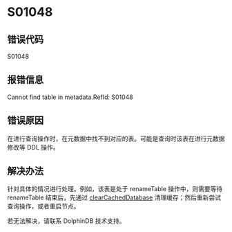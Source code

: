 # S01048

## 错误代码

S01048

## 报错信息

Cannot find table <xxx> in metadata.RefId: S01048

## 错误原因

在进行查询操作时，在元数据中找不到对应的表。可能是查询时该表在进行元数据修改等 DDL 操作。

## 解决办法

针对具体的情况进行处理。例如，该表是处于 renameTable 操作中，则需要等待 renameTable 结束后，先通过 [clearCachedDatabase](../funcs/c/clearCachedDatabase.html)
清理缓存；然后重新尝试查询操作，或者重启节点。

若无法解决，请联系 DolphinDB 技术支持。

